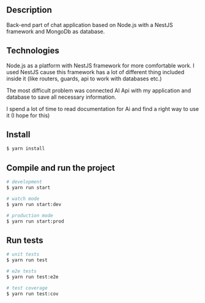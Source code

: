 ## Description

Back-end part of chat application based on Node.js with a NestJS framework and MongoDb as database.

## Technologies

Node.js as a platform with NestJS framework for more comfortable work. I used NestJS cause this framework has a lot of different thing included inside it (like routers, guards, api to work with databases etc.)

The most difficult problem was connected AI Api with my application and database to save all necessary information.

I spend a lot of time to read documentation for Ai and find a right way to use it (I hope for this)

## Install

```bash
$ yarn install
```

## Compile and run the project

```bash
# development
$ yarn run start

# watch mode
$ yarn run start:dev

# production mode
$ yarn run start:prod
```

## Run tests

```bash
# unit tests
$ yarn run test

# e2e tests
$ yarn run test:e2e

# test coverage
$ yarn run test:cov
```